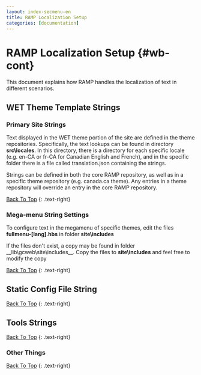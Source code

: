 ```yaml
---
layout: index-secmenu-en
title: RAMP Localization Setup
categories: [documentation]
---
```


<a name="top" />

# RAMP Localization Setup {#wb-cont}

This document explains how RAMP handles the localization of text in different scenarios.

<div class="toc"></div>

## WET Theme Template Strings

### Primary Site Strings

Text displayed in the WET theme portion of the site are defined in the theme repositories.  Specifically, the text lookups can be found in directory __src\locales__.  In this directory, there is a directory for each specific locale (e.g. en-CA or fr-CA for Canadian English and French), and in the specific folder there is a file called translation.json containing the strings.

Strings can be defined in both the core RAMP repository, as well as in a specific theme repository (e.g. canada.ca theme).  Any entries in a theme repository will override an entry in the core RAMP repository.

[Back To Top](#top)
{: .text-right}

### Mega-menu String Settings

To configure text in the megamenu of specific themes, edit the files __fullmenu-[lang].hbs__ in folder __site\includes__

If the files don't exist, a copy may be found in folder __lib\gcweb\site\includes\__.  Copy the files to __site\includes__ and feel free to modify the copy

[Back To Top](#top)
{: .text-right}

## Static Config File String


[Back To Top](#top)
{: .text-right}


## Tools Strings


[Back To Top](#top)
{: .text-right}

### Other Things


[Back To Top](#top)
{: .text-right}